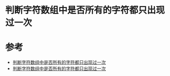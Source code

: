 # 判断字符数组中是否所有的字符都只出现过一次



# 参考

- [判断字符数组中是否所有的字符都只出现过一次](https://blog.csdn.net/zuochao_2013/article/details/78955147)
- [判断字符数组中是否所有的字符都只出现过一次](https://blog.csdn.net/yangmingtia/article/details/85089124)